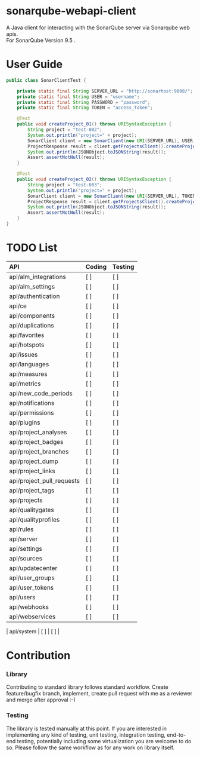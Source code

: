 # sonarqube-webapi-client

A Java client for interacting with the SonarQube server via Sonarqube web apis. \
For SonarQube Version 9.5 .

# User Guide

```java
public class SonarClientTest {

    private static final String SERVER_URL = "http://sonarhost:9000/";
    private static final String USER = "username";
    private static final String PASSWORD = "password";
    private static final String TOKEN = "access_token";

    @Test
    public void createProject_01() throws URISyntaxException {
        String project = "test-002";
        System.out.println("project=" + project);
        SonarClient client = new SonarClient(new URI(SERVER_URL), USER, PASSWORD);
        ProjectResponse result = client.getProjectsClient().createProject().name(project).project(project).execute();
        System.out.println(JSONObject.toJSONString(result));
        Assert.assertNotNull(result);
    }

    @Test
    public void createProject_02() throws URISyntaxException {
        String project = "test-003";
        System.out.println("project=" + project);
        SonarClient client = new SonarClient(new URI(SERVER_URL), TOKEN);
        ProjectResponse result = client.getProjectsClient().createProject().name(project).project(project).execute();
        System.out.println(JSONObject.toJSONString(result));
        Assert.assertNotNull(result);
    }
}
```

# TODO List

| API                       | Coding | Testing |
|:--------------------------|--------|---------|
| api/alm_integrations      | [ ]    | [ ]     |
| api/alm_settings          | [ ]    | [ ]     |
| api/authentication        | [ ]    | [ ]     |
| api/ce                    | [ ]    | [ ]     |
| api/components            | [ ]    | [ ]     |
| api/duplications          | [ ]    | [ ]     |
| api/favorites             | [ ]    | [ ]     |
| api/hotspots              | [ ]    | [ ]     |
| api/issues                | [ ]    | [ ]     |
| api/languages             | [ ]    | [ ]     |
| api/measures              | [ ]    | [ ]     |
| api/metrics               | [ ]    | [ ]     |
| api/new_code_periods      | [ ]    | [ ]     |
| api/notifications         | [ ]    | [ ]     |
| api/permissions           | [ ]    | [ ]     |
| api/plugins               | [ ]    | [ ]     |
| api/project_analyses      | [ ]    | [ ]     |
| api/project_badges        | [ ]    | [ ]     |
| api/project_branches      | [ ]    | [ ]     |
| api/project_dump          | [ ]    | [ ]     |
| api/project_links         | [ ]    | [ ]     |
| api/project_pull_requests | [ ]    | [ ]     |
| api/project_tags          | [ ]    | [ ]     |
| api/projects              | [ ]    | [ ]     |
| api/qualitygates          | [ ]    | [ ]     |
| api/qualityprofiles       | [ ]    | [ ]     |
| api/rules                 | [ ]    | [ ]     |
| api/server                | [ ]    | [ ]     |
| api/settings              | [ ]    | [ ]     |
| api/sources               | [ ]    | [ ]     |
| api/updatecenter          | [ ]    | [ ]     |
| api/user_groups           | [ ]    | [ ]     |
| api/user_tokens           | [ ]    | [ ]     |
| api/users                 | [ ]    | [ ]     |
| api/webhooks              | [ ]    | [ ]     |
| api/webservices           | [ ]    | [ ]     |


| api/system                | [ ]    | [ ]     |


# Contribution

### Library

Contributing to standard library follows standard workflow. Create feature/bugfix branch, implement, create pull request
with me as a reviewer and merge after approval :-)

### Testing

The library is tested manually at this point. If you are interested in implementing any kind of testing, unit testing,
integration testing, end-to-end testing, potentially including some virtualization you are welcome to do so. Please
follow the same workflow as for any work on library itself.
